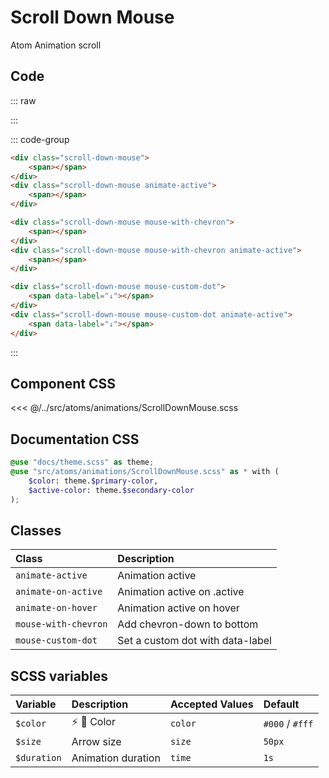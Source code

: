# Scroll Down Mouse
<Badge type="tip">Atom</Badge> <Badge type="info">Animation</Badge> <Badge type="info">scroll</Badge>

## Code

::: raw
<div class="dev-section">
    <div class="scroll-down-mouse">
        <span></span>
    </div>
    <div class="scroll-down-mouse animate-active">
        <span></span>
    </div>
    <div class="scroll-down-mouse mouse-with-chevron">
        <span></span>
    </div>
    <div class="scroll-down-mouse mouse-with-chevron animate-active">
        <span></span>
    </div>
    <div class="scroll-down-mouse mouse-custom-dot">
        <span data-label="↓"></span>
    </div>
    <div class="scroll-down-mouse mouse-custom-dot animate-active">
        <span data-label="↓"></span>
    </div>
</div>
:::

::: code-group
```html [default]
<div class="scroll-down-mouse">
    <span></span>
</div>
<div class="scroll-down-mouse animate-active">
    <span></span>
</div>
```
```html [with chevron]
<div class="scroll-down-mouse mouse-with-chevron">
    <span></span>
</div>
<div class="scroll-down-mouse mouse-with-chevron animate-active">
    <span></span>
</div>
```
```html [custom-dot]
<div class="scroll-down-mouse mouse-custom-dot">
    <span data-label="↓"></span>
</div>
<div class="scroll-down-mouse mouse-custom-dot animate-active">
    <span data-label="↓"></span>
</div>
```
:::

## Component CSS

<<< @/../src/atoms/animations/ScrollDownMouse.scss

## Documentation CSS

```scss
@use "docs/theme.scss" as theme;
@use "src/atoms/animations/ScrollDownMouse.scss" as * with (
    $color: theme.$primary-color,
    $active-color: theme.$secondary-color
);
```

## Classes

| Class                | Description                      |
|:---------------------|:---------------------------------|
| `animate-active`     | Animation active                 |
| `animate-on-active`  | Animation active on .active      |
| `animate-on-hover`   | Animation active on hover        |
| `mouse-with-chevron` | Add chevron-down to bottom       |
| `mouse-custom-dot`   | Set a custom dot with data-label |


## SCSS variables

| Variable    | Description                                | Accepted Values | Default          |
|:------------|:-------------------------------------------|:----------------|:-----------------|
| `$color`    | :zap: :first_quarter_moon_with_face: Color | `color`         | `#000` / `#fff`  |
| `$size`     | Arrow size                                 | `size`          | `50px`           |
| `$duration` | Animation duration                         | `time`          | `1s`             |


<style lang="scss">
@use "docs/theme.scss" as theme;
@use "src/atoms/animations/ScrollDownMouse.scss" as * with (
    $color: theme.$primary-color,
    $active-color: theme.$secondary-color
);
</style>